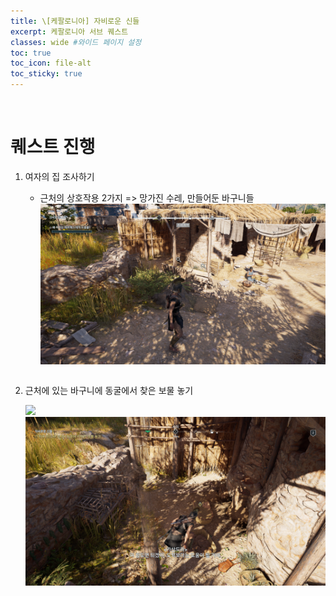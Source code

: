 ```yaml
---
title: \[케팔로니아] 자비로운 신들
excerpt: 케팔로니아 서브 퀘스트
classes: wide #와이드 페이지 설정
toc: true
toc_icon: file-alt
toc_sticky: true
---
```


<head>
    <style type="text/css">
        aside { font-size: 22px; }
        section { font-size: 16px; }
        .notice--primary > ul { font-size: 14px; }
        tbody, th { text-align: center; }
        .notice--primary { width: 50%; margin-left: 24px; }
        b { color: crimson; }
    </style>
</head>
<br>

# 퀘스트 진행

1. 여자의 집 조사하기
    - 근처의 상호작용 2가지 => 망가진 수레, 만들어둔 바구니들
        <a href="/assets/images/aoc/kephallonia/03-Merciful-Gods/1.png">
            <img src="/assets/images/aoc/kephallonia/03-Merciful-Gods/1.png">
        </a>
    <pre></pre>
    
2. 근처에 있는 바구니에 동굴에서 찾은 보물 놓기
    <figure class="half" style="margin: 0px;">
        <a href="/assets/images/aoc/kephallonia/03-Merciful-Gods/2.png">
            <img src="/assets/images/aoc/kephallonia/03-Merciful-Gods/2.png">
        </a>
        <a href="/assets/images/aoc/kephallonia/03-Merciful-Gods/3.png">
            <img src="/assets/images/aoc/kephallonia/03-Merciful-Gods/3.png">
        </a>
    </figure>
    <pre></pre>
